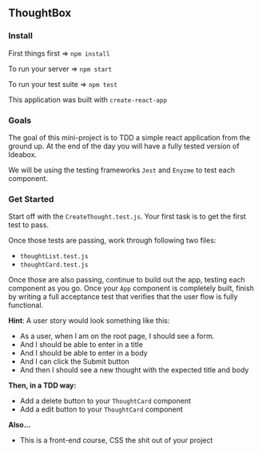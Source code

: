 ## ThoughtBox

### Install

First things first => `npm install`

To run your server => `npm start`

To run your test suite => `npm test`

This application was built with `create-react-app`

### Goals

The goal of this mini-project is to TDD a simple react application from the ground up. At the end of the day you will have a fully tested version of Ideabox.

We will be using the testing frameworks `Jest` and `Enyzme` to test each component.  


### Get Started  

Start off with the `CreateThought.test.js`. Your first task is to get the first test to pass.  

Once those tests are passing, work through following two files:  
* `thoughtList.test.js`  
* `thoughtCard.test.js`  

Once those are also passing, continue to build out the app, testing each component as you go.  Once your `App` component is completely built, finish by writing a full acceptance test that verifies that the user flow is fully functional.

**Hint**: A user story would look something like this:

- As a user, when I am on the root page, I should see a form.
- And I should be able to enter in a title
- And I should be able to enter in a body
- And I can click the Submit button
- And then I should see a new thought with the expected title and body

**Then, in a TDD way:**  

* Add a delete button to your `ThoughtCard` component  
* Add a edit button to your `ThoughtCard` component

**Also...**

* This is a front-end course, CSS the shit out of your project
